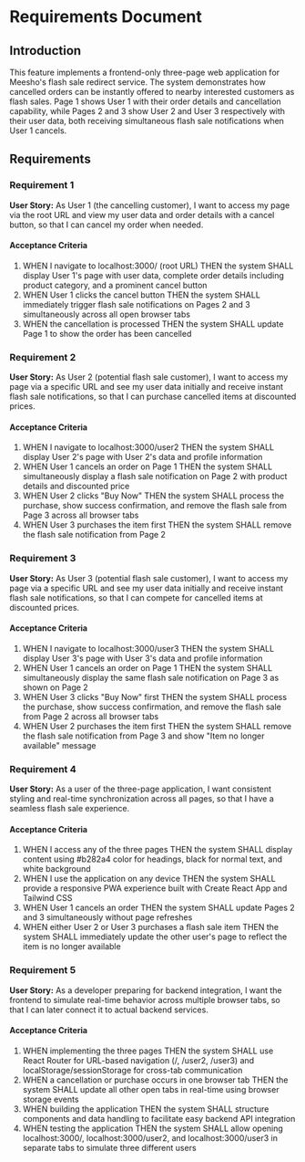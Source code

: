 # Requirements Document

## Introduction

This feature implements a frontend-only three-page web application for Meesho's flash sale redirect service. The system demonstrates how cancelled orders can be instantly offered to nearby interested customers as flash sales. Page 1 shows User 1 with their order details and cancellation capability, while Pages 2 and 3 show User 2 and User 3 respectively with their user data, both receiving simultaneous flash sale notifications when User 1 cancels.

## Requirements

### Requirement 1

**User Story:** As User 1 (the cancelling customer), I want to access my page via the root URL and view my user data and order details with a cancel button, so that I can cancel my order when needed.

#### Acceptance Criteria

1. WHEN I navigate to localhost:3000/ (root URL) THEN the system SHALL display User 1's page with user data, complete order details including product category, and a prominent cancel button
2. WHEN User 1 clicks the cancel button THEN the system SHALL immediately trigger flash sale notifications on Pages 2 and 3 simultaneously across all open browser tabs
3. WHEN the cancellation is processed THEN the system SHALL update Page 1 to show the order has been cancelled

### Requirement 2

**User Story:** As User 2 (potential flash sale customer), I want to access my page via a specific URL and see my user data initially and receive instant flash sale notifications, so that I can purchase cancelled items at discounted prices.

#### Acceptance Criteria

1. WHEN I navigate to localhost:3000/user2 THEN the system SHALL display User 2's page with User 2's data and profile information
2. WHEN User 1 cancels an order on Page 1 THEN the system SHALL simultaneously display a flash sale notification on Page 2 with product details and discounted price
3. WHEN User 2 clicks "Buy Now" THEN the system SHALL process the purchase, show success confirmation, and remove the flash sale from Page 3 across all browser tabs
4. WHEN User 3 purchases the item first THEN the system SHALL remove the flash sale notification from Page 2

### Requirement 3

**User Story:** As User 3 (potential flash sale customer), I want to access my page via a specific URL and see my user data initially and receive instant flash sale notifications, so that I can compete for cancelled items at discounted prices.

#### Acceptance Criteria

1. WHEN I navigate to localhost:3000/user3 THEN the system SHALL display User 3's page with User 3's data and profile information
2. WHEN User 1 cancels an order on Page 1 THEN the system SHALL simultaneously display the same flash sale notification on Page 3 as shown on Page 2
3. WHEN User 3 clicks "Buy Now" first THEN the system SHALL process the purchase, show success confirmation, and remove the flash sale from Page 2 across all browser tabs
4. WHEN User 2 purchases the item first THEN the system SHALL remove the flash sale notification from Page 3 and show "Item no longer available" message

### Requirement 4

**User Story:** As a user of the three-page application, I want consistent styling and real-time synchronization across all pages, so that I have a seamless flash sale experience.

#### Acceptance Criteria

1. WHEN I access any of the three pages THEN the system SHALL display content using #b282a4 color for headings, black for normal text, and white background
2. WHEN I use the application on any device THEN the system SHALL provide a responsive PWA experience built with Create React App and Tailwind CSS
3. WHEN User 1 cancels an order THEN the system SHALL update Pages 2 and 3 simultaneously without page refreshes
4. WHEN either User 2 or User 3 purchases a flash sale item THEN the system SHALL immediately update the other user's page to reflect the item is no longer available

### Requirement 5

**User Story:** As a developer preparing for backend integration, I want the frontend to simulate real-time behavior across multiple browser tabs, so that I can later connect it to actual backend services.

#### Acceptance Criteria

1. WHEN implementing the three pages THEN the system SHALL use React Router for URL-based navigation (/, /user2, /user3) and localStorage/sessionStorage for cross-tab communication
2. WHEN a cancellation or purchase occurs in one browser tab THEN the system SHALL update all other open tabs in real-time using browser storage events
3. WHEN building the application THEN the system SHALL structure components and data handling to facilitate easy backend API integration
4. WHEN testing the application THEN the system SHALL allow opening localhost:3000/, localhost:3000/user2, and localhost:3000/user3 in separate tabs to simulate three different users